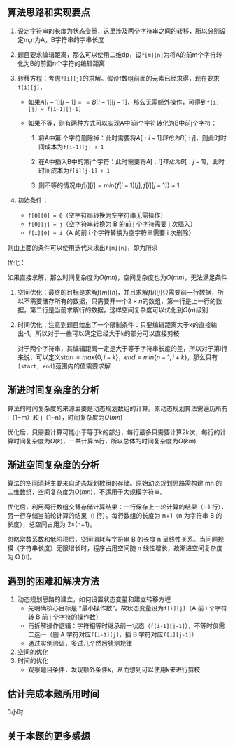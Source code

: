 ## 算法思路和实现要点

1. 设定字符串的长度为状态变量，这里涉及两个字符串之间的转移，所以分别设定m,n为A，B字符串的字串长度

2. 题目要求编辑距离，那么可以使用二维dp，设`f[m][n]`为将A的前m个字符转化为B的前面n个字符的编辑距离

3. 转移方程：考虑`f[i][j]`的求解。假设f数组前面的元素已经求得，现在要求`f[i][j]`，

   * 如果$A[i-1][j-1] == B[i-1][j-1]$，那么无需额外操作，可得到`f[i][j] = f[i-1][j-1]`

   * 如果不等，则有两种方式可以实现A中前i个字符转化为B中前j个字符：

     1. 将A中第i个字符删除掉：此时需要将$A[:i-1]转化为B[:j]$，则此时时间成本为`f[i-1][j] + 1`

     2. 在A中插入B中的第j个字符：此时需要将$A[:i]转化为B[:j-1]$，此时时间成本为`f[i][j-1] + 1`

     3. 则不等的情况中$f[i][j] = min\{f[i-1][j],f[i][j-1]\}+1$

4. 初始条件：

   - `f[0][0] = 0`（空字符串转换为空字符串无需操作）
   - `f[0][j] = j`（空字符串转换为 B 的前 j 个字符需要 j 次插入）
   - `f[i][0] = i`（A 的前 i 个字符转换为空字符串需要 i 次删除）

则由上面的条件可以使用迭代来求出`f[m][n]`，即为所求

优化：

如果直接求解，那么时间复杂度为$O(mn)$，空间复杂度也为$O(mn)$，无法满足条件

1. 空间优化：最终的目标是求解$f[m][n]$，并且求解$f[i][j]$只需要前一行数据，所以不需要储存所有的数据，只需要开一个$2\times n$的数组，第一行是上一行的数据，第二行是当前求解行的数据，这样空间复杂度可以优化到$O(n)$级别

1. 时间优化：注意到题目给出了一个限制条件：只要编辑距离大于k的直接输出-1。所以对于一些可以确定已经大于k的部分可以直接剪枝

   对于两个字符串，其编辑距离一定是大于等于字符串长度的差，所以对于第i行来说，可以定义$start=max\{0, i-k\}，end=min\{n-1, i+k\}$，那么只有`[start, end]`范围内的值需要求解
   
   

## 渐进时间复杂度的分析

算法的时间复杂度的来源主要是动态规划数组的计算。原动态规划算法需遍历所有 i（1~m）和 j（1~n），时间复杂度为$O(mn)$

优化后，只需要计算可能小于等于k的部分，每行最多只需要计算2k次，每行的计算时间复杂度为$O(k)$，一共计算m行，所以总体的时间复杂度为$O(km)$

## 渐进空间复杂度的分析

算法的空间消耗主要来自动态规划数组的存储。原始动态规划思路需构建 mn 的二维数组，空间复杂度为$O(mn)$，不适用于大规模字符串。

优化后，利用两行数组交替存储计算结果：一行保存上一轮计算的结果（i-1 行），另一行存储当前轮计算的结果（i 行）。每行数组的长度为 n+1（n 为字符串 B 的长度），总空间占用为 2×(n+1)。

忽略常数系数和低阶项后，空间消耗与字符串 B 的长度 n 呈线性关系。当问题规模（字符串长度）无限增长时，程序占用空间随 n 线性增长，故渐进空间复杂度为 O (n)。

## 遇到的困难和解决方法

1. 动态规划思路的建立，如何设置状态变量和建立转移方程
   * 先明确核心目标是 “最小操作数”，故状态变量设为`f[i][j]`（A 前 i 个字符转 B 前 j 个字符的操作数）
   * 再拆解操作逻辑：字符相等时继承前一状态（`f[i-1][j-1]`），不等时仅需二选一（删 A 字符对应`f[i-1][j]`，插 B 字符对应`f[i][j-1]`）
   * 通过实例验证，多试几个然后猜测规律
2. 空间的优化
3. 时间的优化
   * 观察题目条件，发现额外条件k，从而想到可以使用k来进行剪枝

## 估计完成本题所用时间 
3小时

## 关于本题的更多感想

